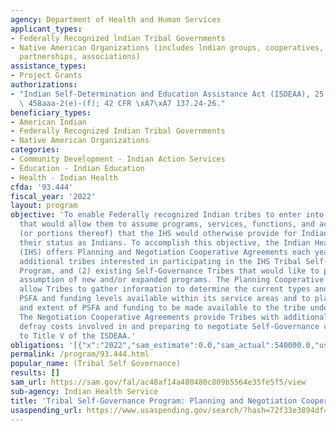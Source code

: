 ```yaml
---
agency: Department of Health and Human Services
applicant_types:
- Federally Recognized lndian Tribal Governments
- Native American Organizations (includes lndian groups, cooperatives, corporations,
  partnerships, associations)
assistance_types:
- Project Grants
authorizations:
- "Indian Self-Determination and Education Assistance Act (ISDEAA), 25 U.S.C. \xA7\
  \ 458aaa-2(e)-(f); 42 CFR \xA7\xA7 137.24-26."
beneficiary_types:
- American Indian
- Federally Recognized Indian Tribal Governments
- Native American Organizations
categories:
- Community Development - Indian Action Services
- Education - Indian Education
- Health - Indian Health
cfda: '93.444'
fiscal_year: '2022'
layout: program
objective: 'To enable Federally recognized Indian tribes to enter into agreements
  that would allow them to assume programs, services, functions, and activities (PSFA)
  (or portions thereof) that the IHS would otherwise provide for Indians because of
  their status as Indians. To accomplish this objective, the Indian Health Service
  (IHS) offers Planning and Negotiation Cooperative Agreements each year for: (1)
  additional tribes interested in participating in the IHS Tribal Self-Governance
  Program, and (2) existing Self-Governance Tribes that would like to plan for the
  assumption of new and/or expanded programs. The Planning Cooperative Agreements
  allow Tribes to gather information to determine the current types and extent of
  PSFA and funding levels available within its service areas and to plan for the types
  and extent of PSFA and funding to be made available to the tribe under a compact.
  The Negotiation Cooperative Agreements provide Tribes with additional funding to
  defray costs involved in and preparing to negotiate Self-Governance compacts pursuant
  to Title V of the ISDEAA.'
obligations: '[{"x":"2022","sam_estimate":0.0,"sam_actual":540000.0,"usa_spending_actual":473741.56},{"x":"2023","sam_estimate":0.0,"sam_actual":0.0,"usa_spending_actual":-326802.94},{"x":"2024","sam_estimate":1056000.0,"sam_actual":0.0,"usa_spending_actual":0.0}]'
permalink: /program/93.444.html
popular_name: (Tribal Self Governance)
results: []
sam_url: https://sam.gov/fal/ac48af14a480480c809b5564e35fe5f5/view
sub-agency: Indian Health Service
title: 'Tribal Self-Governance Program: Planning and Negotiation Cooperative Agreement'
usaspending_url: https://www.usaspending.gov/search/?hash=72f33e3894df41a3d38b937872c1dcf8
---
```

